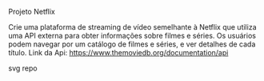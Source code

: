 Projeto Netflix

Crie uma plataforma de streaming de vídeo semelhante à Netflix
que utiliza uma API externa para obter informações sobre filmes e
séries. Os usuários podem navegar por um catálogo de filmes e
séries, e ver detalhes de cada título.
Link da Api: https://www.themoviedb.org/documentation/api

svg repo